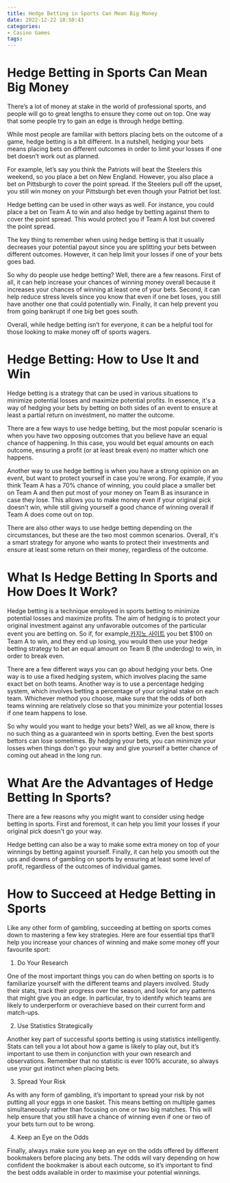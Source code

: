 ```yaml
---
title: Hedge Betting in Sports Can Mean Big Money
date: 2022-12-22 18:50:43
categories:
- Casino Games
tags:
---
```



#  Hedge Betting in Sports Can Mean Big Money

There’s a lot of money at stake in the world of professional sports, and people will go to great lengths to ensure they come out on top. One way that some people try to gain an edge is through hedge betting.

While most people are familiar with bettors placing bets on the outcome of a game, hedge betting is a bit different. In a nutshell, hedging your bets means placing bets on different outcomes in order to limit your losses if one bet doesn’t work out as planned.

For example, let’s say you think the Patriots will beat the Steelers this weekend, so you place a bet on New England. However, you also place a bet on Pittsburgh to cover the point spread. If the Steelers pull off the upset, you still win money on your Pittsburgh bet even though your Patriot bet lost.

Hedge betting can be used in other ways as well. For instance, you could place a bet on Team A to win and also hedge by betting against them to cover the point spread. This would protect you if Team A lost but covered the point spread.

The key thing to remember when using hedge betting is that it usually decreases your potential payout since you are splitting your bets between different outcomes. However, it can help limit your losses if one of your bets goes bad.

So why do people use hedge betting? Well, there are a few reasons. First of all, it can help increase your chances of winning money overall because it increases your chances of winning at least one of your bets. Second, it can help reduce stress levels since you know that even if one bet loses, you still have another one that could potentially win. Finally, it can help prevent you from going bankrupt if one big bet goes south.

Overall, while hedge betting isn’t for everyone, it can be a helpful tool for those looking to make money off of sports wagers.

#  Hedge Betting: How to Use It and Win

Hedge betting is a strategy that can be used in various situations to minimize potential losses and maximize potential profits. In essence, it's a way of hedging your bets by betting on both sides of an event to ensure at least a partial return on investment, no matter the outcome.

There are a few ways to use hedge betting, but the most popular scenario is when you have two opposing outcomes that you believe have an equal chance of happening. In this case, you would bet equal amounts on each outcome, ensuring a profit (or at least break even) no matter which one happens.

Another way to use hedge betting is when you have a strong opinion on an event, but want to protect yourself in case you're wrong. For example, if you think Team A has a 70% chance of winning, you could place a smaller bet on Team A and then put most of your money on Team B as insurance in case they lose. This allows you to make money even if your original pick doesn't win, while still giving yourself a good chance of winning overall if Team A does come out on top.

There are also other ways to use hedge betting depending on the circumstances, but these are the two most common scenarios. Overall, it's a smart strategy for anyone who wants to protect their investments and ensure at least some return on their money, regardless of the outcome.

#  What Is Hedge Betting In Sports and How Does It Work?

Hedge betting is a technique employed in sports betting to minimize potential losses and maximize profits. The aim of hedging is to protect your original investment against any unfavorable outcomes of the particular event you are betting on. So if, for example,[카지노 사이트](https://choegocasino.com/) you bet $100 on Team A to win, and they end up losing, you would then use your hedge betting strategy to bet an equal amount on Team B (the underdog) to win, in order to break even.

There are a few different ways you can go about hedging your bets. One way is to use a fixed hedging system, which involves placing the same exact bet on both teams. Another way is to use a percentage hedging system, which involves betting a percentage of your original stake on each team. Whichever method you choose, make sure that the odds of both teams winning are relatively close so that you minimize your potential losses if one team happens to lose.

So why would you want to hedge your bets? Well, as we all know, there is no such thing as a guaranteed win in sports betting. Even the best sports bettors can lose sometimes. By hedging your bets, you can minimize your losses when things don't go your way and give yourself a better chance of coming out ahead in the long run.

#  What Are the Advantages of Hedge Betting In Sports?

There are a few reasons why you might want to consider using hedge betting in sports. First and foremost, it can help you limit your losses if your original pick doesn't go your way. 

Hedge betting can also be a way to make some extra money on top of your winnings by betting against yourself. Finally, it can help you smooth out the ups and downs of gambling on sports by ensuring at least some level of profit, regardless of the outcomes of individual games.

#  How to Succeed at Hedge Betting in Sports

Like any other form of gambling, succeeding at betting on sports comes down to mastering a few key strategies. Here are four essential tips that’ll help you increase your chances of winning and make some money off your favourite sport:

1. Do Your Research

One of the most important things you can do when betting on sports is to familiarize yourself with the different teams and players involved. Study their stats, track their progress over the season, and look for any patterns that might give you an edge. In particular, try to identify which teams are likely to underperform or overachieve based on their current form and match-ups.

2. Use Statistics Strategically

Another key part of successful sports betting is using statistics intelligently. Stats can tell you a lot about how a game is likely to play out, but it’s important to use them in conjunction with your own research and observations. Remember that no statistic is ever 100% accurate, so always use your gut instinct when placing bets.

3. Spread Your Risk

As with any form of gambling, it’s important to spread your risk by not putting all your eggs in one basket. This means betting on multiple games simultaneously rather than focusing on one or two big matches. This will help ensure that you still have a chance of winning even if one or two of your bets turn out to be wrong.

4. Keep an Eye on the Odds

Finally, always make sure you keep an eye on the odds offered by different bookmakers before placing any bets. The odds will vary depending on how confident the bookmaker is about each outcome, so it’s important to find the best odds available in order to maximise your potential winnings.
